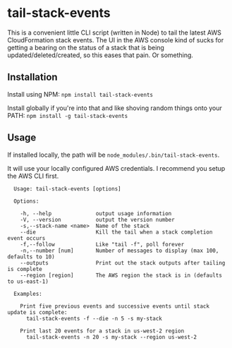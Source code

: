 # tail-stack-events

This is a convenient little CLI script (written in Node) to tail
the latest AWS CloudFormation stack events. The UI in the AWS
console kind of sucks for getting a bearing on the status of
a stack that is being updated/deleted/created, so this eases
that pain. Or something.

## Installation
Install using NPM: `npm install tail-stack-events`

Install globally if you're into that and like shoving random things
onto your PATH: `npm install -g tail-stack-events`

## Usage
If installed locally, the path will be `node_modules/.bin/tail-stack-events`.

It will use your locally configured AWS credentials. I recommend
you setup the AWS CLI first.

```
  Usage: tail-stack-events [options]

  Options:

    -h, --help              output usage information
    -V, --version           output the version number
    -s,--stack-name <name>  Name of the stack
    --die                   Kill the tail when a stack completion event occurs
    -f,--follow             Like "tail -f", poll forever
    -n,--number [num]       Number of messages to display (max 100, defaults to 10)
    --outputs               Print out the stack outputs after tailing is complete
    --region [region]       The AWS region the stack is in (defaults to us-east-1)

  Examples:

    Print five previous events and successive events until stack update is complete:
      tail-stack-events -f --die -n 5 -s my-stack
    
    Print last 20 events for a stack in us-west-2 region
      tail-stack-events -n 20 -s my-stack --region us-west-2
```
